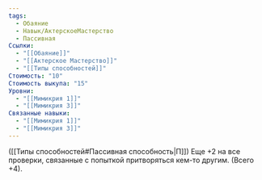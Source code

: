 ```yaml
---
tags:
  - Обаяние
  - Навык/АктерскоеМастерство
  - Пассивная
Ссылки:
  - "[[Обаяние]]"
  - "[[Актерское Мастерство]]"
  - "[[Типы способностей]]"
Стоимость: "10"
Стоимость выкупа: "15"
Уровни:
  - "[[Мимикрия 1]]"
  - "[[Мимикрия 3]]"
Связанные навыки:
  - "[[Мимикрия 1]]"
  - "[[Мимикрия 3]]"
---
```

([[Типы способностей#Пассивная способность|П]]) Еще +2 на все проверки, связанные с попыткой притворяться кем-то другим. (Всего +4).